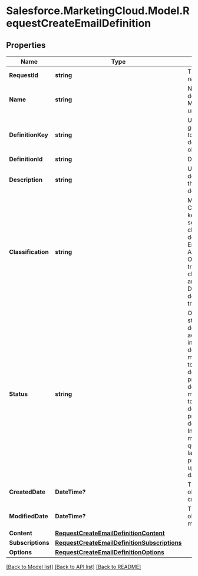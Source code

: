 # Salesforce.MarketingCloud.Model.RequestCreateEmailDefinition
## Properties

Name | Type | Description | Notes
------------ | ------------- | ------------- | -------------
**RequestId** | **string** | The ID of the request | [optional] 
**Name** | **string** | Name of the definition. Must be unique. | 
**DefinitionKey** | **string** | Unique, user-generated key to access the definition object. | 
**DefinitionId** | **string** | Definition Id | [optional] 
**Description** | **string** | User-provided description of the email definition. | [optional] 
**Classification** | **string** | Marketing Cloud external key of a sending classification defined in Email Studio Administration. Only transactional classifications are permitted. Default is default transactional. | [optional] 
**Status** | **string** | Operational state of the definition: active, inactive, or deleted. A message sent to an active definition is processed and delivered. A message sent to an inactive definition isn’t processed or delivered. Instead, the message is queued for later processing for up to three days. | [optional] 
**CreatedDate** | **DateTime?** | The date the object was created. | [optional] 
**ModifiedDate** | **DateTime?** | The date the object was modified. | [optional] 
**Content** | [**RequestCreateEmailDefinitionContent**](RequestCreateEmailDefinitionContent.md) |  | 
**Subscriptions** | [**RequestCreateEmailDefinitionSubscriptions**](RequestCreateEmailDefinitionSubscriptions.md) |  | 
**Options** | [**RequestCreateEmailDefinitionOptions**](RequestCreateEmailDefinitionOptions.md) |  | [optional] 

[[Back to Model list]](../README.md#documentation-for-models) [[Back to API list]](../README.md#documentation-for-api-endpoints) [[Back to README]](../README.md)

